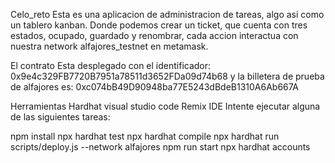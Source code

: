 Celo_reto
Esta es una aplicacion de administracion de tareas, algo asi como un tablero kanban. Donde podemos crear un ticket, que cuenta con tres estados, ocupado, guardado y renombrar, cada accion interactua con nuestra network alfajores_testnet en metamask.

El contrato
Esta desplegado con el identificador: 0x9e4c329FB7720B7951a78511d3652FDa09d74b68 y la billetera de prueba de alfajores es: 0xc074bB49D90948ba77E5243dBdeB1310A6Ab667A

Herramientas
Hardhat
visual studio code
Remix IDE
Intente ejecutar alguna de las siguientes tareas:

npm install
npx hardhat test
npx hardhat compile
npx hardhat run scripts/deploy.js --network alfajores
npm run start
npx hardhat accounts

